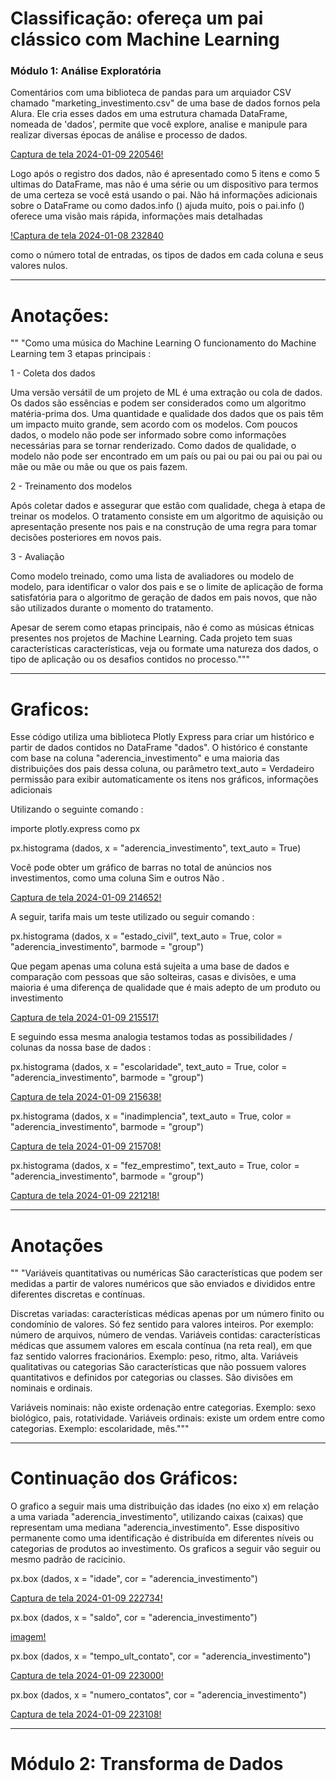 # Classificação: ofereça um pai clássico com Machine Learning

### Módulo 1: Análise Exploratória

Comentários com uma biblioteca de pandas para um arquiador CSV chamado "marketing_investimento.csv" de uma base de dados fornos pela Alura. Ele cria esses dados em uma estrutura chamada DataFrame, nomeada de 'dados', permite que você explore, analise e manipule para realizar diversas épocas de análise e processo de dados.

[Captura de tela 2024-01-09 220546!](https://github.com/marxeugenio/AluraCursoDeClassificacao/assets/78555292/6af0a37f-d42f-47e4-9549-1636f1f1805a)


Logo após o registro dos dados, não é apresentado como 5 itens e como 5 ultimas do DataFrame, mas não é uma série ou um dispositivo para termos de uma certeza se você está usando o pai. Não há informações adicionais sobre o DataFrame ou como dados.info () ajuda muito, pois o pai.info () oferece uma visão mais rápida, informações mais detalhadas 

[!Captura de tela 2024-01-08 232840](https://github.com/marxeugenio/AluraCursoDeClassificacao/assets/78555292/85e7012c-1adf-4649-ad78-fccfa34ad729)


como o número total de entradas, os tipos de dados em cada coluna e seus valores nulos.

---------------------------------- ---------------------------------- ---------------------------------- ---------------------------------- ------------------ ----------------------

# Anotações:

"" "Como uma música do Machine Learning
O funcionamento do Machine Learning tem 3 etapas principais :

1 - Coleta dos dados

Uma versão versátil de um projeto de ML é uma extração ou cola de dados. Os dados são essências e podem ser considerados como um algoritmo matéria-prima dos. Uma quantidade e qualidade dos dados que os pais têm um impacto muito grande, sem acordo com os modelos. Com poucos dados, o modelo não pode ser informado sobre como informações necessárias para se tornar renderizado. Como dados de qualidade, o modelo não pode ser encontrado em um país ou pai ou pai ou pai ou pai ou mãe ou mãe ou mãe ou que os pais fazem.

2 - Treinamento dos modelos

Após coletar dados e assegurar que estão com qualidade, chega à etapa de treinar os modelos. O tratamento consiste em um algoritmo de aquisição ou apresentação presente nos pais e na construção de uma regra para tomar decisões posteriores em novos pais.

3 - Avaliação

Como modelo treinado, como uma lista de avaliadores ou modelo de modelo, para identificar o valor dos pais e se o limite de aplicação de forma satisfatória para o algoritmo de geração de dados em pais novos, que não são utilizados durante o momento do tratamento.

Apesar de serem como etapas principais, não é como as músicas étnicas presentes nos projetos de Machine Learning. Cada projeto tem suas características características, veja ou formate uma natureza dos dados, o tipo de aplicação ou os desafios contidos no processo."""

-------------------------------------------------- -------------------------------------------------- -------------------------------------------------- ----------------------
# Graficos:

Esse código utiliza uma biblioteca Plotly Express para criar um histórico e partir de dados contidos no DataFrame "dados". O histórico é constante com base na coluna "aderencia_investimento" e uma maioria das distribuições dos pais dessa coluna, ou parâmetro text_auto = Verdadeiro permissão para exibir automaticamente os itens nos gráficos, informações adicionais

Utilizando o seguinte comando :

importe plotly.express como px

px.histograma (dados, x = "aderencia_investimento", text_auto = True)

Você pode obter um gráfico de barras no total de anúncios nos investimentos, como uma coluna Sim e outros Não .

[Captura de tela 2024-01-09 214652!](https://github.com/marxeugenio/AluraCursoDeClassificacao/assets/78555292/38d0580c-ad81-4951-87c3-861fbe1f45bc)


A seguir, tarifa mais um teste utilizado ou seguir comando :

px.histograma (dados, x = "estado_civil", text_auto = True, color = "aderencia_investimento", barmode = "group")

Que pegam apenas uma coluna está sujeita a uma base de dados e comparação com pessoas que são solteiras, casas e divisões, e uma maioria é uma diferença de qualidade que é mais adepto de um produto ou investimento

[Captura de tela 2024-01-09 215517!](https://github.com/marxeugenio/AluraCursoDeClassificacao/assets/78555292/d55983bf-71f9-4120-bbe1-3057e9c7c77b)


E seguindo essa mesma analogia testamos todas as possibilidades / colunas da nossa base de dados :

px.histograma (dados, x = "escolaridade", text_auto = True, color = "aderencia_investimento", barmode = "group")

[Captura de tela 2024-01-09 215638!](https://github.com/marxeugenio/AluraCursoDeClassificacao/assets/78555292/f2630512-d089-41c3-9eac-ab0791d686d3)

px.histograma (dados, x = "inadimplencia", text_auto = True, color = "aderencia_investimento", barmode = "group")

[Captura de tela 2024-01-09 215708!](https://github.com/marxeugenio/AluraCursoDeClassificacao/assets/78555292/844c1683-6db2-49d1-871c-6670540d717d)

px.histograma (dados, x = "fez_emprestimo", text_auto = True, color = "aderencia_investimento", barmode = "group")

[Captura de tela 2024-01-09 221218!](https://github.com/marxeugenio/AluraCursoDeClassificacao/assets/78555292/3456aab1-8414-467b-b330-13200fa11e37)

---------------------------------- ---------------------------------- ---------------------------------- ---------------------------------- ------------------ ------------------ ----------------------

# Anotações

"" "Variáveis quantitativas ou numéricas
São características que podem ser medidas a partir de valores numéricos que são enviados e divididos entre diferentes discretas e contínuas.

Discretas variadas: características médicas apenas por um número finito ou condomínio de valores. Só fez sentido para valores inteiros. Por exemplo: número de arquivos, número de vendas.
Variáveis contidas: características médicas que assumem valores em escala contínua (na reta real), em que faz sentido valorres fracionários. Exemplo: peso, ritmo, alta.
Variáveis qualitativas ou categorias
São características que não possuem valores quantitativos e definidos por categorias ou classes. São divisões em nominais e ordinais.

Variáveis nominais: não existe ordenação entre categorias. Exemplo: sexo biológico, pais, rotatividade.
Variáveis ordinais: existe um ordem entre como categorias. Exemplo: escolaridade, mês."""

---------------------------------- ---------------------------------- ---------------------------------- ---------------------------------- ------------------ ----------------------

# Continuação dos Gráficos:

O grafico a seguir mais uma distribuição das idades (no eixo x) em relação a uma variada "aderencia_investimento", utilizando caixas (caixas) que representam uma mediana "aderencia_investimento". Esse dispositivo permanente como uma identificação é distribuída em diferentes níveis ou categorias de produtos ao investimento. Os graficos a seguir vão seguir ou mesmo padrão de racicinio.

px.box (dados, x = "idade", cor = "aderencia_investimento")

[Captura de tela 2024-01-09 222734!](https://github.com/marxeugenio/AluraCursoDeClassificacao/assets/78555292/6fb5ad07-7f3e-483a-bdb0-836d762b7171)


px.box (dados, x = "saldo", cor = "aderencia_investimento")

[imagem!](https://github.com/marxeugenio/AluraCursoDeClassificacao/assets/78555292/62dc87c3-2a11-40e8-ad19-20a92a16f169)

px.box (dados, x = "tempo_ult_contato", cor = "aderencia_investimento")

[Captura de tela 2024-01-09 223000!](https://github.com/marxeugenio/AluraCursoDeClassificacao/assets/78555292/6673b8d1-fe98-401c-8794-7c2e270eb857)

px.box (dados, x = "numero_contatos", cor = "aderencia_investimento")

[Captura de tela 2024-01-09 223108!](https://github.com/marxeugenio/AluraCursoDeClassificacao/assets/78555292/b804a5c7-3722-47cd-87d7-f7c4e89447fe)

---------------------------------- ---------------------------------- ---------------------------------- ---------------------------------- ------------------ ------------------ ----------------------

# Módulo 2: Transforma de Dados
